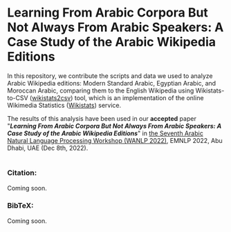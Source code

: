 # Learning From Arabic Corpora But Not  Always  From Arabic  Speakers: A Case Study of the Arabic Wikipedia Editions

In this repository, we contribute the scripts and data we used to analyze Arabic Wikipedia editions: Modern Standard Arabic, Egyptian Arabic, and Moroccan Arabic, comparing them to the English Wikipedia using Wikistats-to-CSV ([wikistats2csv](https://github.com/SaiedAlshahrani/Wikistats-to-CSV)) tool, which is an implementation of the online Wikimedia Statistics ([Wikistats](https://stats.wikimedia.org/#/all-projects)) service. 

The results of this analysis have been used  in our **accepted** paper "***Learning From Arabic Corpora But Not Always From Arabic Speakers: A Case Study of the Arabic Wikipedia Editions***" in [the Seventh Arabic Natural Language Processing Workshop (WANLP 2022)](https://sites.google.com/view/wanlp2022/), EMNLP 2022, Abu Dhabi, UAE (Dec 8th, 2022).



# 

### Citation:

Coming soon.

### BibTeX:

Coming soon.
